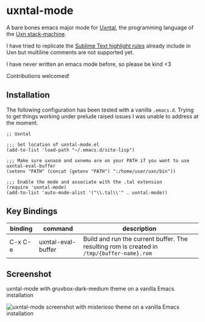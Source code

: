 # uxntal-mode

A bare bones emacs major mode for [Uxntal](https://wiki.xxiivv.com/site/uxntal.html), the programming language of the [Uxn stack-machine](https://wiki.xxiivv.com/site/uxn.html).

I have tried to replicate the [Sublime Text highlight rules](https://git.sr.ht/~rabbits/uxn/tree/master/item/etc/tal.sublime-syntax) already include in Uxn but multiline comments are not supported yet.

I have never written an emacs mode before, so please be kind <3

Contributions welcomed!

## Installation

The following configuration has been tested with a vanilla `.emacs.d`. Trying to get things working under prelude raised issues I was unable to address at the moment. 

```elisp
;; Uxntal

;;; Set location of uxntal-mode.el
(add-to-list 'load-path "~/.emacs.d/site-lisp")

;;; Make sure uxnasm and uxnemu are on your PATH if you want to use uxntal-eval-buffer
(setenv "PATH" (concat (getenv "PATH") ":/home/user/uxn/bin"))

;;; Enable the mode and associate with the .tal extension 
(require 'uxntal-mode)
(add-to-list 'auto-mode-alist '("\\.tal\\'" . uxntal-mode))
```
## Key Bindings

|binding|command|description|
|-|-|-|
|C-x C-e| uxntal-eval-buffer|Build and run the current buffer. The resulting rom is created in `/tmp/{buffer-name}.rom`|

## Screenshot

uxntal-mode with gruvbox-dark-medium theme on a vanilla Emacs installation

![uxntal-mode screenshot with misterioso theme on a vanilla Emacs installation](uxntal-mode.png)
